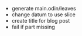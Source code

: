 - generate main.odin/leaves
- change datum to use slice
- create title for blog post
- fail if part missing
